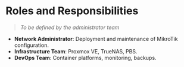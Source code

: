 # Roles and Responsibilities

> _To be defined by the administrator team_

- **Network Administrator**: Deployment and maintenance of MikroTik configuration.
- **Infrastructure Team**: Proxmox VE, TrueNAS, PBS.
- **DevOps Team**: Container platforms, monitoring, backups.
